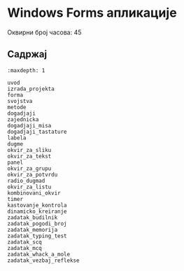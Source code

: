 # Windows Forms апликације

Оквирни број часова: 45

## Садржај

```{toctree}
:maxdepth: 1

uvod
izrada_projekta
forma
svojstva
metode
dogadjaji
zajednicka
dogadjaji_misa
dogadjaji_tastature
labela
dugme
okvir_za_sliku
okvir_za_tekst
panel
okvir_za_grupu
okvir_za_potvrdu
radio_dugmad
okvir_za_listu
kombinovani_okvir
timer
kastovanje_kontrola
dinamicko_kreiranje
zadatak_budilnik
zadatak_pogodi_broj
zadatak_memorija
zadatak_typing_test
zadatak_scq
zadatak_mcq
zadatak_whack_a_mole
zadatak_vezbaj_reflekse
```
